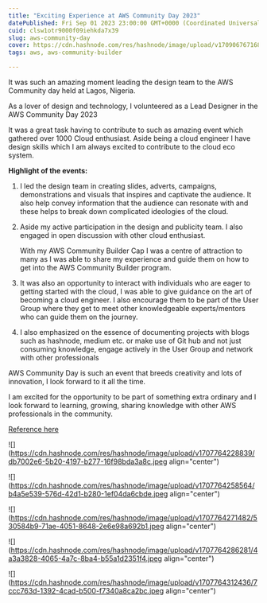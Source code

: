 ```yaml
---
title: "Exciting Experience at AWS Community Day 2023"
datePublished: Fri Sep 01 2023 23:00:00 GMT+0000 (Coordinated Universal Time)
cuid: clsw1otr9000f09iehkda7x39
slug: aws-community-day
cover: https://cdn.hashnode.com/res/hashnode/image/upload/v1709067671687/dc7ee7b3-4105-44b2-b401-afbc413ebd9c.jpeg
tags: aws, aws-community-builder

---
```


It was such an amazing moment leading the design team to the AWS Community day held at Lagos, Nigeria.

As a lover of design and technology, I volunteered as a Lead Designer in the AWS Community Day 2023

It was a great task having to contribute to such as amazing event which gathered over 1000 Cloud enthusiast. Aside being a cloud engineer I have design skills which I am always excited to contribute to the cloud eco system.

**Highlight of the events:**

1. I led the design team in creating slides, adverts, campaigns, demonstrations and visuals that inspires and captivate the audience. It also help convey information that the audience can resonate with and these helps to break down complicated ideologies of the cloud.
    
2. Aside my active participation in the design and publicity team. I also engaged in open discussion with other cloud enthusiast.
    
    With my AWS Community Builder Cap I was a centre of attraction to many as I was able to share my experience and guide them on how to get into the AWS Community Builder program.
    
3. It was also an opportunity to interact with individuals who are eager to getting started with the cloud, I was able to give guidance on the art of becoming a cloud engineer. I also encourage them to be part of the User Group where they get to meet other knowledgeable experts/mentors who can guide them on the journey.
    
4. I also emphasized on the essence of documenting projects with blogs such as hashnode, medium etc. or make use of Git hub and not just consuming knowledge, engage actively in the User Group and network with other professionals
    

AWS Community Day is such an event that breeds creativity and lots of innovation, I look forward to it all the time.

I am excited for the opportunity to be part of something extra ordinary and I look forward to learning, growing, sharing knowledge with other AWS professionals in the community.

[Reference here](https://medium.com/aws-security-user-group-west-africa/aws-community-day-west-african-event-2023-report-9ab96943424b?source=collection_home---6------1-----------------------)

![](https://cdn.hashnode.com/res/hashnode/image/upload/v1707764228839/db7002e6-5b20-4197-b277-16f98bda3a8c.jpeg align="center")

![](https://cdn.hashnode.com/res/hashnode/image/upload/v1707764258564/b4a5e539-576d-42d1-b280-1ef04da6cbde.jpeg align="center")

![](https://cdn.hashnode.com/res/hashnode/image/upload/v1707764271482/530584b9-71ae-4051-8648-2e6e98a692b1.jpeg align="center")

![](https://cdn.hashnode.com/res/hashnode/image/upload/v1707764286281/4a3a3828-4065-4a7c-8ba4-b55a1d2351f4.jpeg align="center")

![](https://cdn.hashnode.com/res/hashnode/image/upload/v1707764312436/7ccc763d-1392-4cad-b500-f7340a8ca2bc.jpeg align="center")